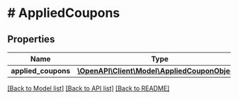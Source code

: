 # # AppliedCoupons

## Properties

Name | Type | Description | Notes
------------ | ------------- | ------------- | -------------
**applied_coupons** | [**\OpenAPI\Client\Model\AppliedCouponObject[]**](AppliedCouponObject.md) |  | [optional]

[[Back to Model list]](../../README.md#models) [[Back to API list]](../../README.md#endpoints) [[Back to README]](../../README.md)
